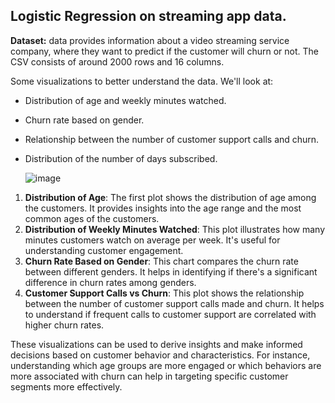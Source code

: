 ## Logistic Regression on streaming app data.

**Dataset:**  data provides information about a video streaming service company, where they want to predict if the customer will churn or not. The CSV consists of around 2000 rows and 16 columns.

Some visualizations to better understand the data. We'll look at:
* Distribution of age and weekly minutes watched.
* Churn rate based on gender.
* Relationship between the number of customer support calls and churn.
* Distribution of the number of days subscribed. ​

  ![image](https://github.com/ksdiwe/Logistic-Regression-on-streaming-app-data./assets/20944950/ec4728dd-5749-4661-8122-9be187fcc4c5)

  
1. **Distribution of Age**: The first plot shows the distribution of age among the customers. It provides insights into the age range and the most common ages of the customers.
2. **Distribution of Weekly Minutes Watched**: This plot illustrates how many minutes customers watch on average per week. It's useful for understanding customer engagement.
3. **Churn Rate Based on Gender**: This chart compares the churn rate between different genders. It helps in identifying if there's a significant difference in churn rates among genders.
4. **Customer Support Calls vs Churn**: This plot shows the relationship between the number of customer support calls made and churn. It helps to understand if frequent calls to customer support are correlated with higher churn rates.

These visualizations can be used to derive insights and make informed decisions based on customer behavior and characteristics. 
For instance, understanding which age groups are more engaged or which behaviors are more associated with churn can help in targeting specific customer segments more effectively. ​​




